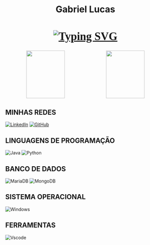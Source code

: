 <h1 align="center"> Gabriel Lucas </h1>

<h1 style="font-family: Monoton; font-size: 35px; color: #3178C6; text-align: center;">
    <a href="https://git.io/typing-svg"><img src="https://readme-typing-svg.demolab.com?font=Calibri&size=25&duration=4000&pause=1&width=600&separator=%3C&lines=Cursando: Engenharia De Software%3CSeja+Bem+vindo!" alt="Typing SVG" /></a>
</h1>

<div align="center">  
  <img width="49%" height="150px" src="https://github-readme-stats-git-masterrstaa-rickstaa.vercel.app/api/top-langs/?username=GabrielLM15&bg_color=000&border_color=30A3DC&title_color=E94D5F&text_color=FFF" />
  <img width="49%" height="150px" src="https://github-readme-stats.vercel.app/api?username=GabrielLM15&theme=transparent&bg_color=000&border_color=30A3DC&show_icons=true&icon_color=30A3DC&title_color=E94D5F&text_color=FFF"/>
</div>

## MINHAS REDES
[![LinkedIn](https://img.shields.io/badge/LinkedIn-0077B5?style=for-the-badge&logo=linkedin&logoColor=white)](https://www.linkedin.com/in/gabriel-lucas-a06652270)
[![GitHub](https://img.shields.io/badge/GitHub-100000?style=for-the-badge&logo=github&logoColor=white)](https://github.com/GabrielLM15)

## LINGUAGENS DE PROGRAMAÇÃO
![Java](https://img.shields.io/badge/java-%23ED8B00.svg?style=for-the-badge&logo=openjdk&logoColor=white)
![Python](https://img.shields.io/badge/python-3670A0?style=for-the-badge&logo=python&logoColor=ffdd54)

## BANCO DE DADOS
![MariaDB](https://img.shields.io/badge/MariaDB-003545?style=for-the-badge&logo=mariadb&logoColor=white)
![MongoDB](https://img.shields.io/badge/MongoDB-%234ea94b.svg?style=for-the-badge&logo=mongodb&logoColor=white)

## SISTEMA OPERACIONAL
![Windows](https://img.shields.io/badge/Windows-000?style=for-the-badge&logo=windows&logoColor=2CA5E0)

## FERRAMENTAS
![Vscode](https://img.shields.io/badge/Vscode-007ACC?style=for-the-badge&logo=visual-studio-code&logoColor=white)
